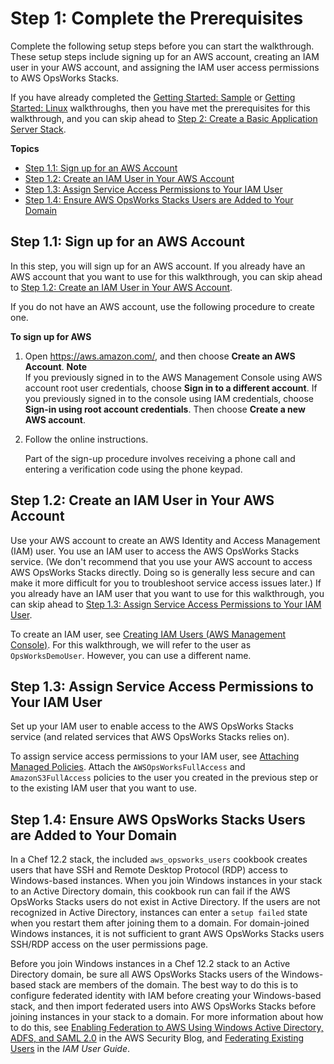 # Step 1: Complete the Prerequisites<a name="gettingstarted-windows-prerequisites"></a>

Complete the following setup steps before you can start the walkthrough\. These setup steps include signing up for an AWS account, creating an IAM user in your AWS account, and assigning the IAM user access permissions to AWS OpsWorks Stacks\. 

If you have already completed the [Getting Started: Sample](gettingstarted-intro.md) or [Getting Started: Linux](gettingstarted-linux.md) walkthroughs, then you have met the prerequisites for this walkthrough, and you can skip ahead to [Step 2: Create a Basic Application Server Stack](gettingstarted-windows-basic.md)\.

**Topics**
+ [Step 1\.1: Sign up for an AWS Account](#gettingstarted-windows-prerequisites-aws-account)
+ [Step 1\.2: Create an IAM User in Your AWS Account](#gettingstarted-windows-prerequisites-iam-user)
+ [Step 1\.3: Assign Service Access Permissions to Your IAM User](#gettingstarted-windows-prerequisites-permissions)
+ [Step 1\.4: Ensure AWS OpsWorks Stacks Users are Added to Your Domain](#gettingstarted-windows-prerequisites-adusers)

## Step 1\.1: Sign up for an AWS Account<a name="gettingstarted-windows-prerequisites-aws-account"></a>

In this step, you will sign up for an AWS account\. If you already have an AWS account that you want to use for this walkthrough, you can skip ahead to [Step 1\.2: Create an IAM User in Your AWS Account](#gettingstarted-windows-prerequisites-iam-user)\.

If you do not have an AWS account, use the following procedure to create one\.

**To sign up for AWS**

1. Open [https://aws\.amazon\.com/](https://aws.amazon.com/), and then choose **Create an AWS Account**\.
**Note**  
If you previously signed in to the AWS Management Console using AWS account root user credentials, choose **Sign in to a different account**\. If you previously signed in to the console using IAM credentials, choose **Sign\-in using root account credentials**\. Then choose **Create a new AWS account**\.

1. Follow the online instructions\.

   Part of the sign\-up procedure involves receiving a phone call and entering a verification code using the phone keypad\.

## Step 1\.2: Create an IAM User in Your AWS Account<a name="gettingstarted-windows-prerequisites-iam-user"></a>

Use your AWS account to create an AWS Identity and Access Management \(IAM\) user\. You use an IAM user to access the AWS OpsWorks Stacks service\. \(We don't recommend that you use your AWS account to access AWS OpsWorks Stacks directly\. Doing so is generally less secure and can make it more difficult for you to troubleshoot service access issues later\.\) If you already have an IAM user that you want to use for this walkthrough, you can skip ahead to [Step 1\.3: Assign Service Access Permissions to Your IAM User](#gettingstarted-windows-prerequisites-permissions)\.

To create an IAM user, see [Creating IAM Users \(AWS Management Console\)](https://docs.aws.amazon.com/IAM/latest/UserGuide/id_users_create.html#id_users_create_console)\. For this walkthrough, we will refer to the user as `OpsWorksDemoUser`\. However, you can use a different name\.

## Step 1\.3: Assign Service Access Permissions to Your IAM User<a name="gettingstarted-windows-prerequisites-permissions"></a>

Set up your IAM user to enable access to the AWS OpsWorks Stacks service \(and related services that AWS OpsWorks Stacks relies on\)\.

To assign service access permissions to your IAM user, see [Attaching Managed Policies](https://docs.aws.amazon.com/IAM/latest/UserGuide/access_policies_managed-using.html#attach-managed-policy-console)\. Attach the `AWSOpsWorksFullAccess` and `AmazonS3FullAccess` policies to the user you created in the previous step or to the existing IAM user that you want to use\.

## Step 1\.4: Ensure AWS OpsWorks Stacks Users are Added to Your Domain<a name="gettingstarted-windows-prerequisites-adusers"></a>

In a Chef 12\.2 stack, the included `aws_opsworks_users` cookbook creates users that have SSH and Remote Desktop Protocol \(RDP\) access to Windows\-based instances\. When you join Windows instances in your stack to an Active Directory domain, this cookbook run can fail if the AWS OpsWorks Stacks users do not exist in Active Directory\. If the users are not recognized in Active Directory, instances can enter a `setup failed` state when you restart them after joining them to a domain\. For domain\-joined Windows instances, it is not sufficient to grant AWS OpsWorks Stacks users SSH/RDP access on the user permissions page\.

Before you join Windows instances in a Chef 12\.2 stack to an Active Directory domain, be sure all AWS OpsWorks Stacks users of the Windows\-based stack are members of the domain\. The best way to do this is to configure federated identity with IAM before creating your Windows\-based stack, and then import federated users into AWS OpsWorks Stacks before joining instances in your stack to a domain\. For more information about how to do this, see [Enabling Federation to AWS Using Windows Active Directory, ADFS, and SAML 2\.0](https://aws.amazon.com/blogs/security/enabling-federation-to-aws-using-windows-active-directory-adfs-and-saml-2-0/) in the AWS Security Blog, and [Federating Existing Users](https://docs.aws.amazon.com/IAM/latest/UserGuide/introduction_identity-management.html#intro-identity-federation) in the *IAM User Guide*\.